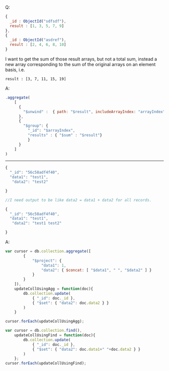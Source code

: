 Q:

```js
{
  _id : ObjectId("sdfsdf"),
  result : [1, 3, 5, 7, 9]
},
{
  _id : ObjectId("asdref"),
  result : [2, 4, 6, 8, 10]
}
```

I want to get the sum of those result arrays, but not a total sum, 
instead a new array corresponding to the sum of the original arrays on an element basis, i.e.

`result : [3, 7, 11, 15, 19]`

A:

```js
.aggregate(
    [
      {
        "$unwind" :  { path: "$result", includeArrayIndex: "arrayIndex" }
      },
      {
        "$group": {
          "_id": "$arrayIndex",
          "results" : { "$sum" : "$result"}
          }
      }
    ]
)
```

---------------------------------------

```js
{
  "_id": "56c58adf4f40",
  "data1": "test1",
   "data2": "test2"

}

//I need output to be like data2 = data1 + data2 for all records.

{
  "_id": "56c58adf4f40",
  "data1": "test1",
   "data2": "test1 test2"

}
```

A:

```js
var cursor = db.collection.aggregate([
        {
            "$project": {
                "data1": 1,
                "data2": { $concat: [ "$data1", " ", "$data2" ] }
            }
        }
    ]),
    updateCollUsingAgg = function(doc){
        db.collection.update(
            { "_id": doc._id },
            { "$set": { "data2": doc.data2 } }
        )
    }

cursor.forEach(updateCollUsingAgg);

var cursor = db.collection.find(),
    updateCollUsingFind = function(doc){
        db.collection.update(
            { "_id": doc._id },
            { "$set": { "data2": doc.data1+" "+doc.data2 } }
        )
    };
cursor.forEach(updateCollUsingFind);
```
